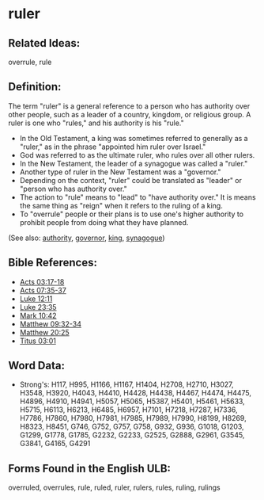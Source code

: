 # ruler

## Related Ideas:

overrule, rule

## Definition:

The term "ruler" is a general reference to a person who has authority over other people, such as a leader of a country, kingdom, or religious group. A ruler is one who "rules," and his authority is his "rule."

* In the Old Testament, a king was sometimes referred to generally as a "ruler," as in the phrase "appointed him ruler over Israel."
* God was referred to as the ultimate ruler, who rules over all other rulers.
* In the New Testament, the leader of a synagogue was called a "ruler."
* Another type of ruler in the New Testament was a "governor."
* Depending on the context, "ruler" could be translated as "leader" or "person who has authority over."
* The action to "rule" means to "lead" to "have authority over." It is means the same thing as "reign" when it refers to the ruling of a king.
* To "overrule" people or their plans is to use one's higher authority to prohibit people from doing what they have planned.

(See also: [authority](../kt/authority.md), [governor](../other/governor.md), [king](../other/king.md), [synagogue](../kt/synagogue.md))

## Bible References:

* [Acts 03:17-18](rc://en/tn/help/act/03/17)
* [Acts 07:35-37](rc://en/tn/help/act/07/35)
* [Luke 12:11](rc://en/tn/help/luk/12/11)
* [Luke 23:35](rc://en/tn/help/luk/23/35)
* [Mark 10:42](rc://en/tn/help/mrk/10/42)
* [Matthew 09:32-34](rc://en/tn/help/mat/09/32)
* [Matthew 20:25](rc://en/tn/help/mat/20/25)
* [Titus 03:01](rc://en/tn/help/tit/03/01)

## Word Data:

* Strong's: H117, H995, H1166, H1167, H1404, H2708, H2710, H3027, H3548, H3920, H4043, H4410, H4428, H4438, H4467, H4474, H4475, H4896, H4910, H4941, H5057, H5065, H5387, H5401, H5461, H5633, H5715, H6113, H6213, H6485, H6957, H7101, H7218, H7287, H7336, H7786, H7860, H7980, H7981, H7985, H7989, H7990, H8199, H8269, H8323, H8451, G746, G752, G757, G758, G932, G936, G1018, G1203, G1299, G1778, G1785, G2232, G2233, G2525, G2888, G2961, G3545, G3841, G4165, G4291

## Forms Found in the English ULB:

overruled, overrules, rule, ruled, ruler, rulers, rules, ruling, rulings
